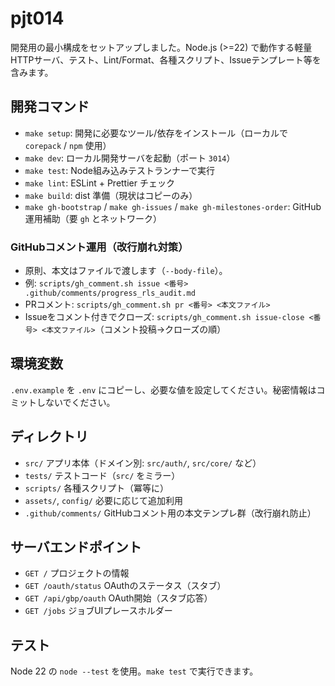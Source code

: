 # pjt014

開発用の最小構成をセットアップしました。Node.js (>=22) で動作する軽量HTTPサーバ、テスト、Lint/Format、各種スクリプト、Issueテンプレート等を含みます。

## 開発コマンド

- `make setup`: 開発に必要なツール/依存をインストール（ローカルで `corepack` / `npm` 使用）
- `make dev`: ローカル開発サーバを起動（ポート `3014`）
- `make test`: Node組み込みテストランナーで実行
- `make lint`: ESLint + Prettier チェック
- `make build`: dist 準備（現状はコピーのみ）
- `make gh-bootstrap` / `make gh-issues` / `make gh-milestones-order`: GitHub運用補助（要 `gh` とネットワーク）

### GitHubコメント運用（改行崩れ対策）
- 原則、本文はファイルで渡します（`--body-file`）。
- 例: `scripts/gh_comment.sh issue <番号> .github/comments/progress_rls_audit.md`
- PRコメント: `scripts/gh_comment.sh pr <番号> <本文ファイル>`
- Issueをコメント付きでクローズ: `scripts/gh_comment.sh issue-close <番号> <本文ファイル>`（コメント投稿→クローズの順）

## 環境変数

`.env.example` を `.env` にコピーし、必要な値を設定してください。秘密情報はコミットしないでください。

## ディレクトリ

- `src/` アプリ本体（ドメイン別: `src/auth/`, `src/core/` など）
- `tests/` テストコード（`src/` をミラー）
- `scripts/` 各種スクリプト（冪等に）
- `assets/`, `config/` 必要に応じて追加利用
- `.github/comments/` GitHubコメント用の本文テンプレ群（改行崩れ防止）

## サーバエンドポイント

- `GET /` プロジェクトの情報
- `GET /oauth/status` OAuthのステータス（スタブ）
- `GET /api/gbp/oauth` OAuth開始（スタブ応答）
- `GET /jobs` ジョブUIプレースホルダー

## テスト

Node 22 の `node --test` を使用。`make test` で実行できます。
